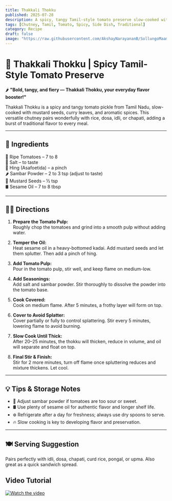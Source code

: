```yaml
---
title: Thakkali Thokku  
published: 2025-07-28  
description: A spicy, tangy Tamil-style tomato preserve slow-cooked with mustard seeds and sesame oil. Perfect as a flavorful side for idli, dosa, and rice dishes.  
tags: [Chutney, Tamil, Tomato, Spicy, Side Dish, Traditional]  
category: Recipe  
draft: false  
image: "https://raw.githubusercontent.com/AkshayNarayananB/SollungoMaami/master/images/tomato tokku.jpg"  
---
```


# 🍅 Thakkali Thokku | Spicy Tamil-Style Tomato Preserve

🌶️ **"Bold, tangy, and fiery — Thakkali Thokku, your everyday flavor booster!"**

Thakkali Thokku is a spicy and tangy tomato pickle from Tamil Nadu, slow-cooked with mustard seeds, curry leaves, and aromatic spices. This versatile chutney pairs wonderfully with rice, dosa, idli, or chapati, adding a burst of traditional flavor to every meal.

---

## 📝 Ingredients

🍅 Ripe Tomatoes – 7 to 8  
🧂 Salt – to taste  
🔸 Hing (Asafoetida) – a pinch  
🌶️ Sambar Powder – 2 to 3 tsp (adjust to taste)  
🌱 Mustard Seeds – ½ tsp  
🛢️ Sesame Oil – 7 to 8 tbsp  

---

## 👩‍🍳 Directions

1. **Prepare the Tomato Pulp:**  
   Roughly chop the tomatoes and grind into a smooth pulp without adding water.

2. **Temper the Oil:**  
   Heat sesame oil in a heavy-bottomed kadai. Add mustard seeds and let them splutter. Then add a pinch of hing.

3. **Add Tomato Pulp:**  
   Pour in the tomato pulp, stir well, and keep flame on medium-low.

4. **Add Seasonings:**  
   Add salt and sambar powder. Stir thoroughly to dissolve the powder into the tomato base.

5. **Cook Covered:**  
   Cook on medium flame. After 5 minutes, a frothy layer will form on top.

6. **Cover to Avoid Splatter:**  
   Cover partially or fully to control splattering. Stir every 5 minutes, lowering flame to avoid burning.

7. **Slow Cook Until Thick:**  
   After 20–25 minutes, the thokku will thicken, reduce in volume, and oil will separate and float on top.

8. **Final Stir & Finish:**  
   Stir for 2 more minutes, turn off flame once spluttering reduces and mixture thickens. Let cool.

---

## 💡 Tips & Storage Notes

- 🍅 Adjust sambar powder if tomatoes are too sour or sweet.  
- 🛢️ Use plenty of sesame oil for authentic flavor and longer shelf life.  
- ❄️ Refrigerate after a day for freshness; always use dry spoons to serve.  
- 🔥 Slow cooking is key to developing flavor and preservation.

---

## 🍽️ Serving Suggestion

Pairs perfectly with idli, dosa, chapati, curd rice, pongal, or upma. Also great as a quick sandwich spread.

## Video Tutorial

[![Watch the video](https://img.youtube.com/vi/VIDEO_ID/0.jpg)](https://youtu.be/VxBgvUk75Ho?si=3emO8OA-NvM6W6-F)

